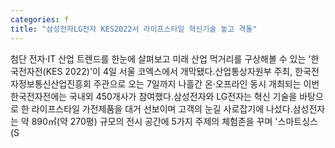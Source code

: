```yaml
---
categories: f
title: "삼성전자LG전자 KES2022서 라이프스타일 혁신기술 놓고 격돌"
---
```

첨단 전자‧IT 산업 트렌드를 한눈에 살펴보고 미래 산업 먹거리를 구상해볼 수 있는 &#39;한국전자전(KES 2022)&#39;이 4일 서울 코엑스에서 개막됐다.산업통상자원부 주최, 한국전자정보통신산업진흥회 주관으로 오는 7일까지 나흘간 온·오프라인 동시 개최되는 이번 한국전자전에는 국내외 450개사가 참여했다.삼성전자와 LG전자는 혁신 기술을 바탕으로 한 라이프스타일 가전제품을 대거 선보이며 고객의 눈길 사로잡기에 나섰다.삼성전자는 약 890㎡(약 270평) 규모의 전시 공간에 5가지 주제의 체험존을 꾸며 &#39;스마트싱스(S